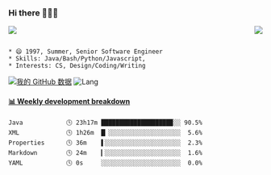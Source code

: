 ### Hi there 👋👋👋
<p>  
  <a href="https://count.getloli.com/"><img src="https://count.getloli.com/get/@Xxpain"></a>
  <img src="https://weather-icon.journeyad.repl.co/@shanghai?v=1" align="right">
</p>

```

* 😄 1997, Summer, Senior Software Engineer
* Skills: Java/Bash/Python/Javascript, 
* Interests: CS, Design/Coding/Writing
```

[![我的 GitHub 数据](https://github-readme-stats.vercel.app/api?username=Xxpain)]()
![Lang](https://github-readme-stats.vercel.app/api/top-langs/?username=Xxpain&hide=ipynb,html&layout=compact)
 <!-- waka-box start -->
#### <a href="https://gist.github.com/eb4ecc800e460a494f8146b3d1bb974a" target="_blank">📊 Weekly development breakdown</a>
```text
Java            🕓 23h17m ███████████████████▉░░ 90.5%
XML             🕓 1h26m  █▏░░░░░░░░░░░░░░░░░░░░  5.6%
Properties      🕓 36m    ▌░░░░░░░░░░░░░░░░░░░░░  2.3%
Markdown        🕓 24m    ▎░░░░░░░░░░░░░░░░░░░░░  1.6%
YAML            🕓 0s     ░░░░░░░░░░░░░░░░░░░░░░  0.0%
```
<!-- Powered by https://github.com/YouEclipse/waka-box-go . -->
<!-- waka-box end -->
